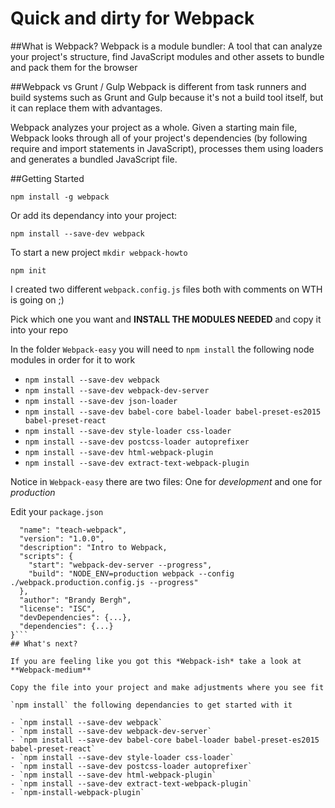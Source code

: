 # Quick and dirty for Webpack 

##What is Webpack?
Webpack is a module bundler: A tool that can analyze your project's structure, 
find JavaScript modules and other assets to bundle and pack them for the browser

##Webpack vs Grunt / Gulp
Webpack is different from task runners and build systems such as Grunt and Gulp 
because it's not a build tool itself, but it can replace them with advantages.

Webpack analyzes your project as a whole. Given a starting main file, 
Webpack looks through all of your project's dependencies (by following require 
and import statements in JavaScript), processes them using loaders and generates a bundled JavaScript file.

##Getting Started

`npm install -g webpack`

Or add its dependancy into your project:

`npm install --save-dev webpack`

To start a new project `mkdir webpack-howto`

`npm init`

I created two different `webpack.config.js` files both with comments on WTH is going on ;)

Pick which one you want and **INSTALL THE MODULES NEEDED** and copy it into your repo 

In the folder `Webpack-easy` you will need to `npm install` the following node modules in order for it to work

- `npm install --save-dev webpack`
- `npm install --save-dev webpack-dev-server`
- `npm install --save-dev json-loader`
- `npm install --save-dev babel-core babel-loader babel-preset-es2015 babel-preset-react`
- `npm install --save-dev style-loader css-loader`   
- `npm install --save-dev postcss-loader autoprefixer`
- `npm install --save-dev html-webpack-plugin`
- `npm install --save-dev extract-text-webpack-plugin`

Notice in `Webpack-easy` there are two files: One for *development* and one for *production*

Edit your `package.json`

```{
  "name": "teach-webpack",
  "version": "1.0.0",
  "description": "Intro to Webpack,
  "scripts": {
    "start": "webpack-dev-server --progress",
    "build": "NODE_ENV=production webpack --config ./webpack.production.config.js --progress"
  },
  "author": "Brandy Bergh",
  "license": "ISC",
  "devDependencies": {...},
  "dependencies": {...}
}```
## What's next?

If you are feeling like you got this *Webpack-ish* take a look at **Webpack-medium** 

Copy the file into your project and make adjustments where you see fit 

`npm install` the following dependancies to get started with it

- `npm install --save-dev webpack`
- `npm install --save-dev webpack-dev-server`
- `npm install --save-dev babel-core babel-loader babel-preset-es2015 babel-preset-react`
- `npm install --save-dev style-loader css-loader`   
- `npm install --save-dev postcss-loader autoprefixer`
- `npm install --save-dev html-webpack-plugin`
- `npm install --save-dev extract-text-webpack-plugin`
- `npm-install-webpack-plugin`

